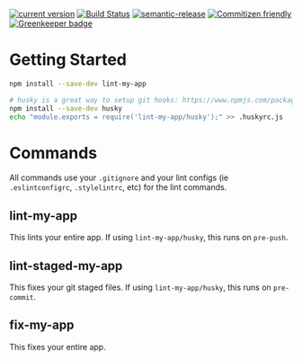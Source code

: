 [![current version](https://img.shields.io/npm/v/lint-my-app.svg)](https://www.npmjs.com/package/lint-my-app)
[![Build Status](https://travis-ci.org/saiichihashimoto/lint-my-app.svg?branch=master)](https://travis-ci.org/saiichihashimoto/lint-my-app)
[![semantic-release](https://img.shields.io/badge/%20%20%F0%9F%93%A6%F0%9F%9A%80-semantic--release-e10079.svg)](https://github.com/semantic-release/semantic-release)
[![Commitizen friendly](https://img.shields.io/badge/commitizen-friendly-brightgreen.svg)](http://commitizen.github.io/cz-cli/)
[![Greenkeeper badge](https://badges.greenkeeper.io/saiichihashimoto/lint-my-app.svg)](https://greenkeeper.io/)

# Getting Started
```bash
npm install --save-dev lint-my-app

# husky is a great way to setup git hooks: https://www.npmjs.com/package/husky
npm install --save-dev husky
echo "module.exports = require('lint-my-app/husky');" >> .huskyrc.js
```

# Commands
All commands use your `.gitignore` and your lint configs (ie `.eslintconfigrc`, `.stylelintrc`, etc) for the lint commands.

## lint-my-app
This lints your entire app. If using `lint-my-app/husky`, this runs on `pre-push`.

## lint-staged-my-app
This fixes your git staged files. If using `lint-my-app/husky`, this runs on `pre-commit`.

## fix-my-app
This fixes your entire app.
